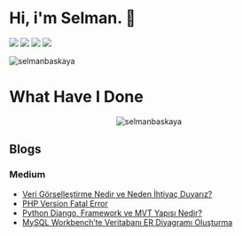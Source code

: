 # Hi, i'm Selman. 👋
[![](https://img.shields.io/badge/twitter-%231DA1F2.svg?&style=for-the-badge&logo=twitter&logoColor=white)](https://www.twitter.com/selmanbaskaya)
[![](https://img.shields.io/badge/linkedin-%230077B5.svg?&style=for-the-badge&logo=linkedin&logoColor=white)](https://www.linkedin.com/in/selmanbaskaya/)
[![](https://img.shields.io/badge/medium-%2312100E.svg?&style=for-the-badge&logo=medium&logoColor=white)](https://medium.com/@selmanbaskaya)
[![](https://img.shields.io/badge/hasnode-%2312100E.svg?&style=for-the-badge&logo=medium&logoColor=white)](https://selmanbaskaya.hashnode.dev/)

<p align="left"> <img src="https://komarev.com/ghpvc/?username=selmanbaskaya" alt="selmanbaskaya" /> </p>


# What Have I Done
<p align="center"> <img src="https://github-readme-stats.vercel.app/api?username=selmanbaskaya&show_icons=true" alt="selmanbaskaya" /> </p> 

## Blogs

### Medium
* [Veri Görselleştirme Nedir ve Neden İhtiyaç Duyarız?](https://medium.com/i̇yi-programlama/veri-görselleştirme-nedir-ve-neden-i̇htiyaç-duyarız-97825c35b9a6)
* [PHP Version Fatal Error](https://medium.com/i̇yi-programlama/php-versiyonu-ölümcül-hatasından-kurtulmak-php-version-fatal-error-2d121e106ed3)
* [Python Django, Framework ve MVT Yapısı Nedir?](https://medium.com/i̇yi-programlama/python-django-framework-ve-mvt-yapısı-nedir-4ea44e9e1186)
* [MySQL Workbench’te Veritabanı ER Diyagramı Oluşturma](https://medium.com/i̇yi-programlama/mysql-workbenchte-veritabanı-er-diyagramı-oluşturma-97b98e18eb7c)

